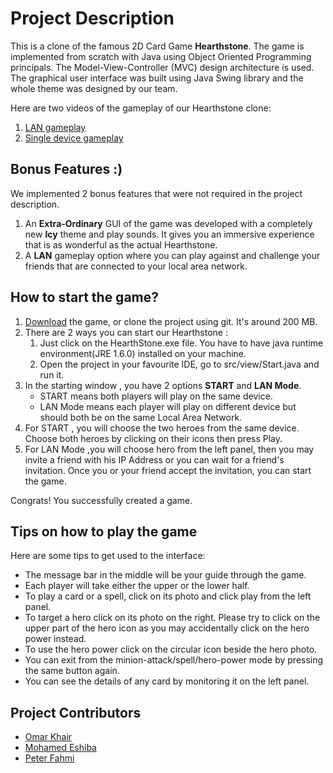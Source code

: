 
# Project Description
This is a clone of the famous 2D Card Game **Hearthstone**. The game is implemented from scratch with Java using Object Oriented Programming principals. The Model-View-Controller (MVC) design architecture is used. The graphical user interface was built using Java Swing library and the whole theme was designed by our team.

Here are two videos of the gameplay of our Hearthstone clone: 
1. [LAN gameplay](https://youtu.be/iuIbOfyIUh0)
2. [Single device gameplay](https://youtu.be/Qe5ddbLfhU0)

## Bonus Features :)
We implemented 2 bonus features that were not required in the project description.
1. An **Extra-Ordinary** GUI of the game was developed with a completely new **Icy** theme and play sounds. It gives you an immersive experience that is as wonderful as the actual Hearthstone. 
2. A **LAN** gameplay option where you can play against and challenge your friends that are connected to your local area network.

## How to start the game?
1. [Download](https://github.com/omarkhair/HearthStone-Game-Clone/archive/refs/heads/master.zip) the game, or clone the project using git. It's around 200 MB. 
2. There are 2 ways you can start our Hearthstone :
   1.  Just click on the HearthStone.exe file. You have to have java runtime environment(JRE 1.6.0) installed on your machine.
   2. Open the project in your favourite IDE, go to src/view/Start.java and run it.
3. In the starting window , you have 2 options **START** and **LAN Mode**.
    * START means both players will play on the same device.
    * LAN Mode means each player will play on different device but should both be on the same Local Area Network.
4. For START , you will choose the two heroes from the same device. Choose both heroes by clicking on their icons then press Play. 
5.  For LAN Mode ,you will choose hero from the left panel, then you may invite a friend with his IP Address or you can wait for a friend's invitation. Once you or your friend accept the invitation, you can start the game.

Congrats! You successfully created a game.

## Tips on how to play the game
Here are some tips to get used to the interface:
* The message bar in the middle will be your guide through the game.
* Each player will take either the upper or the lower half.
* To play a card or a spell, click on its photo and click play from the left panel.
* To target a hero click on its photo on the right. Please try to click on the upper part of the hero icon  as you may accidentally click on the hero power instead.
* To use the hero power click on the circular icon beside the hero photo.
* You can exit from the minion-attack/spell/hero-power mode by pressing the same button again.
* You can see the details of any card by monitoring it on the left panel.

## Project Contributors
* [Omar Khair](https://github.com/omarkhair)
* [Mohamed Eshiba](https://github.com/mohamedeshiba)
* [Peter Fahmi](https://github.com/PeterFahmi)
